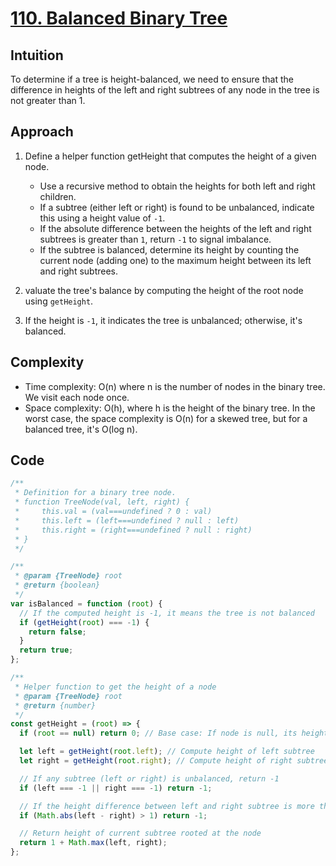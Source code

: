 # [110. Balanced Binary Tree](https://leetcode.com/problems/balanced-binary-tree/description/)

## Intuition

To determine if a tree is height-balanced, we need to ensure that the difference in heights of the left and right subtrees of any node in the tree is not greater than 1.

## Approach

1. Define a helper function getHeight that computes the height of a given node.

   - Use a recursive method to obtain the heights for both left and right children.
   - If a subtree (either left or right) is found to be unbalanced, indicate this using a height value of `-1`.
   - If the absolute difference between the heights of the left and right subtrees is greater than `1`, return `-1` to signal imbalance.
   - If the subtree is balanced, determine its height by counting the current node (adding one) to the maximum height between its left and right subtrees.

2. valuate the tree's balance by computing the height of the root node using `getHeight`.
3. If the height is `-1`, it indicates the tree is unbalanced; otherwise, it's balanced.

## Complexity

- Time complexity: O(n) where n is the number of nodes in the binary tree. We visit each node once.
- Space complexity: O(h), where h is the height of the binary tree. In the worst case, the space complexity is O(n) for a skewed tree, but for a balanced tree, it's O(log n).

## Code

```javascript
/**
 * Definition for a binary tree node.
 * function TreeNode(val, left, right) {
 *     this.val = (val===undefined ? 0 : val)
 *     this.left = (left===undefined ? null : left)
 *     this.right = (right===undefined ? null : right)
 * }
 */

/**
 * @param {TreeNode} root
 * @return {boolean}
 */
var isBalanced = function (root) {
  // If the computed height is -1, it means the tree is not balanced
  if (getHeight(root) === -1) {
    return false;
  }
  return true;
};

/**
 * Helper function to get the height of a node
 * @param {TreeNode} root
 * @return {number}
 */
const getHeight = (root) => {
  if (root == null) return 0; // Base case: If node is null, its height is 0

  let left = getHeight(root.left); // Compute height of left subtree
  let right = getHeight(root.right); // Compute height of right subtree

  // If any subtree (left or right) is unbalanced, return -1
  if (left === -1 || right === -1) return -1;

  // If the height difference between left and right subtree is more than 1, return -1 to indicate imbalance
  if (Math.abs(left - right) > 1) return -1;

  // Return height of current subtree rooted at the node
  return 1 + Math.max(left, right);
};
```
